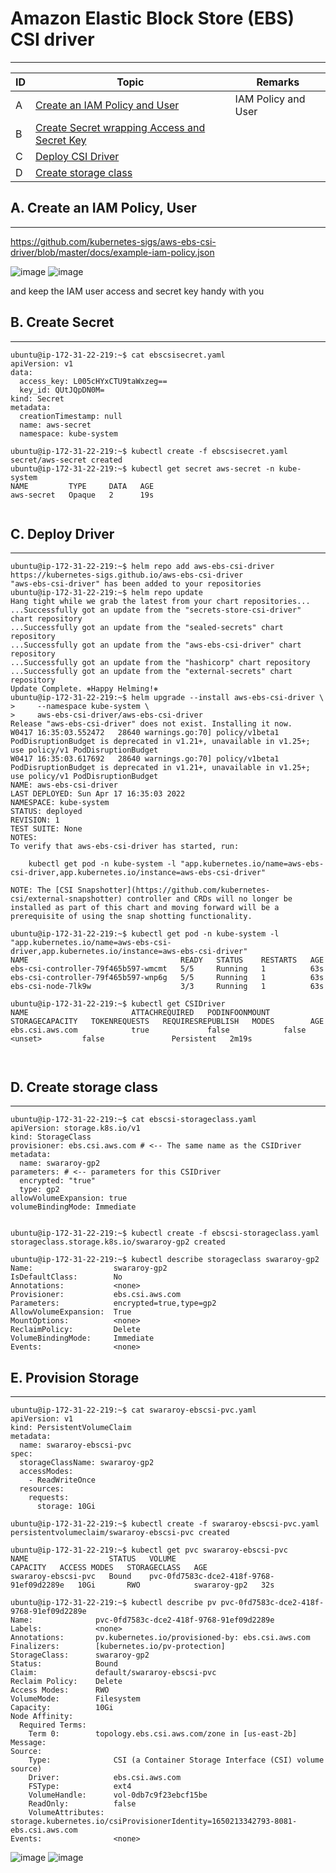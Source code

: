 # Amazon Elastic Block Store (EBS) CSI driver
---
| ID | Topic | Remarks |
| ----------- | ----------- | ----------- |
| A | [Create an IAM Policy and User](#a-create-an-iam-policy-user) |  IAM Policy and User |
| B | [Create Secret wrapping Access and Secret Key](#b-create-secret) || 
| C | [Deploy CSI Driver](#c-deploy-driver)||
| D | [Create storage class](#d-create-storage-class)| |


## A. Create an IAM Policy, User  
---
https://github.com/kubernetes-sigs/aws-ebs-csi-driver/blob/master/docs/example-iam-policy.json

![image](https://user-images.githubusercontent.com/20844803/163722500-b7eb429a-655f-46ca-9bf2-1062db5b83ab.png)
![image](https://user-images.githubusercontent.com/20844803/163722676-98065329-c3c9-4e4d-a3ac-2ea71972ed35.png)

and keep the IAM user access and secret key handy with you

## B. Create Secret 
---

```
ubuntu@ip-172-31-22-219:~$ cat ebscsisecret.yaml
apiVersion: v1
data:
  access_key: L005cHYxCTU9taWxzeg==
  key_id: QUtJQpDN0M=
kind: Secret
metadata:
  creationTimestamp: null
  name: aws-secret
  namespace: kube-system

ubuntu@ip-172-31-22-219:~$ kubectl create -f ebscsisecret.yaml
secret/aws-secret created
ubuntu@ip-172-31-22-219:~$ kubectl get secret aws-secret -n kube-system
NAME         TYPE     DATA   AGE
aws-secret   Opaque   2      19s


```

## C. Deploy Driver
---

```
ubuntu@ip-172-31-22-219:~$ helm repo add aws-ebs-csi-driver https://kubernetes-sigs.github.io/aws-ebs-csi-driver
"aws-ebs-csi-driver" has been added to your repositories
ubuntu@ip-172-31-22-219:~$ helm repo update
Hang tight while we grab the latest from your chart repositories...
...Successfully got an update from the "secrets-store-csi-driver" chart repository
...Successfully got an update from the "sealed-secrets" chart repository
...Successfully got an update from the "aws-ebs-csi-driver" chart repository
...Successfully got an update from the "hashicorp" chart repository
...Successfully got an update from the "external-secrets" chart repository
Update Complete. ⎈Happy Helming!⎈
ubuntu@ip-172-31-22-219:~$ helm upgrade --install aws-ebs-csi-driver \
>     --namespace kube-system \
>     aws-ebs-csi-driver/aws-ebs-csi-driver
Release "aws-ebs-csi-driver" does not exist. Installing it now.
W0417 16:35:03.552472   28640 warnings.go:70] policy/v1beta1 PodDisruptionBudget is deprecated in v1.21+, unavailable in v1.25+; use policy/v1 PodDisruptionBudget
W0417 16:35:03.617692   28640 warnings.go:70] policy/v1beta1 PodDisruptionBudget is deprecated in v1.21+, unavailable in v1.25+; use policy/v1 PodDisruptionBudget
NAME: aws-ebs-csi-driver
LAST DEPLOYED: Sun Apr 17 16:35:03 2022
NAMESPACE: kube-system
STATUS: deployed
REVISION: 1
TEST SUITE: None
NOTES:
To verify that aws-ebs-csi-driver has started, run:

    kubectl get pod -n kube-system -l "app.kubernetes.io/name=aws-ebs-csi-driver,app.kubernetes.io/instance=aws-ebs-csi-driver"

NOTE: The [CSI Snapshotter](https://github.com/kubernetes-csi/external-snapshotter) controller and CRDs will no longer be installed as part of this chart and moving forward will be a prerequisite of using the snap shotting functionality.

ubuntu@ip-172-31-22-219:~$ kubectl get pod -n kube-system -l "app.kubernetes.io/name=aws-ebs-csi-driver,app.kubernetes.io/instance=aws-ebs-csi-driver"
NAME                                  READY   STATUS    RESTARTS   AGE
ebs-csi-controller-79f465b597-wmcmt   5/5     Running   1          63s
ebs-csi-controller-79f465b597-wnp6g   5/5     Running   1          63s
ebs-csi-node-7lk9w                    3/3     Running   1          63s

ubuntu@ip-172-31-22-219:~$ kubectl get CSIDriver
NAME                       ATTACHREQUIRED   PODINFOONMOUNT   STORAGECAPACITY   TOKENREQUESTS   REQUIRESREPUBLISH   MODES        AGE
ebs.csi.aws.com            true             false            false             <unset>         false               Persistent   2m19s



```

## D. Create storage class
---

```
ubuntu@ip-172-31-22-219:~$ cat ebscsi-storageclass.yaml
apiVersion: storage.k8s.io/v1
kind: StorageClass
provisioner: ebs.csi.aws.com # <-- The same name as the CSIDriver
metadata:
  name: swararoy-gp2
parameters: # <-- parameters for this CSIDriver
  encrypted: "true"
  type: gp2
allowVolumeExpansion: true
volumeBindingMode: Immediate


ubuntu@ip-172-31-22-219:~$ kubectl create -f ebscsi-storageclass.yaml
storageclass.storage.k8s.io/swararoy-gp2 created

ubuntu@ip-172-31-22-219:~$ kubectl describe storageclass swararoy-gp2
Name:                  swararoy-gp2
IsDefaultClass:        No
Annotations:           <none>
Provisioner:           ebs.csi.aws.com
Parameters:            encrypted=true,type=gp2
AllowVolumeExpansion:  True
MountOptions:          <none>
ReclaimPolicy:         Delete
VolumeBindingMode:     Immediate
Events:                <none>

```

## E. Provision Storage
---

```
ubuntu@ip-172-31-22-219:~$ cat swararoy-ebscsi-pvc.yaml
apiVersion: v1
kind: PersistentVolumeClaim
metadata:
  name: swararoy-ebscsi-pvc
spec:
  storageClassName: swararoy-gp2
  accessModes:
    - ReadWriteOnce
  resources:
    requests:
      storage: 10Gi

ubuntu@ip-172-31-22-219:~$ kubectl create -f swararoy-ebscsi-pvc.yaml
persistentvolumeclaim/swararoy-ebscsi-pvc created

ubuntu@ip-172-31-22-219:~$ kubectl get pvc swararoy-ebscsi-pvc
NAME                  STATUS   VOLUME                                     CAPACITY   ACCESS MODES   STORAGECLASS   AGE
swararoy-ebscsi-pvc   Bound    pvc-0fd7583c-dce2-418f-9768-91ef09d2289e   10Gi       RWO            swararoy-gp2   32s

ubuntu@ip-172-31-22-219:~$ kubectl describe pv pvc-0fd7583c-dce2-418f-9768-91ef09d2289e
Name:              pvc-0fd7583c-dce2-418f-9768-91ef09d2289e
Labels:            <none>
Annotations:       pv.kubernetes.io/provisioned-by: ebs.csi.aws.com
Finalizers:        [kubernetes.io/pv-protection]
StorageClass:      swararoy-gp2
Status:            Bound
Claim:             default/swararoy-ebscsi-pvc
Reclaim Policy:    Delete
Access Modes:      RWO
VolumeMode:        Filesystem
Capacity:          10Gi
Node Affinity:
  Required Terms:
    Term 0:        topology.ebs.csi.aws.com/zone in [us-east-2b]
Message:
Source:
    Type:              CSI (a Container Storage Interface (CSI) volume source)
    Driver:            ebs.csi.aws.com
    FSType:            ext4
    VolumeHandle:      vol-0db7c9f23ebcf15be
    ReadOnly:          false
    VolumeAttributes:      storage.kubernetes.io/csiProvisionerIdentity=1650213342793-8081-ebs.csi.aws.com
Events:                <none>

```
![image](https://user-images.githubusercontent.com/20844803/163725901-e02b8c56-303f-460a-be0a-b784b9735518.png)
![image](https://user-images.githubusercontent.com/20844803/163726111-34915315-9ced-46f6-b627-11151e0e0534.png)


